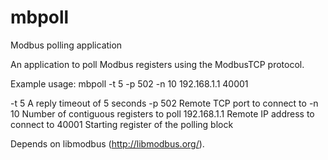 mbpoll
======

Modbus polling application

An application to poll Modbus registers using the ModbusTCP protocol.

Example usage:
  mbpoll -t 5 -p 502 -n 10 192.168.1.1 40001
  
  -t 5          A reply timeout of 5 seconds
  -p 502        Remote TCP port to connect to
  -n 10         Number of contiguous registers to poll
  192.168.1.1   Remote IP address to connect to
  40001         Starting register of the polling block

Depends on libmodbus (http://libmodbus.org/).

